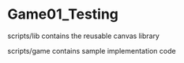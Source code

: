 # Game01_Testing

scripts/lib contains the reusable canvas library

scripts/game contains sample implementation code
